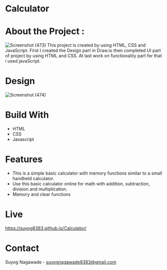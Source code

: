 # Calculator
# About the Project :
![Screenshot (473)](https://user-images.githubusercontent.com/92072200/206840809-e8c88508-ca5a-40cf-ba11-0717d0574c37.png)
This project is created by using HTML, CSS and JavaScript. First I created the Design part in Draw.io then completed UI part of project by using HTML and CSS. At last work on functionality part for that i used javaScript.
# Design
![Screenshot (474)](https://user-images.githubusercontent.com/92072200/206840936-41bac696-6af4-4441-9430-e962e810de68.png)
# Build With
- HTML
- CSS
- Javascript
# Features
- This is a simple basic calculator with memory functions similar to a small handheld calculator.
- Use this basic calculator online for math with addition, subtraction, division and multiplication.
- Memory and clear functions
# Live
https://suyog8383.github.io/Calculator/
# Contact
Suyog Nagawade -
suyognagawade8383@gmail.com 


